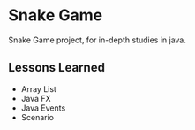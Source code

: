 
# Snake Game

Snake Game project, for in-depth studies in java.




## Lessons Learned

- Array List
- Java FX
- Java Events
- Scenario

